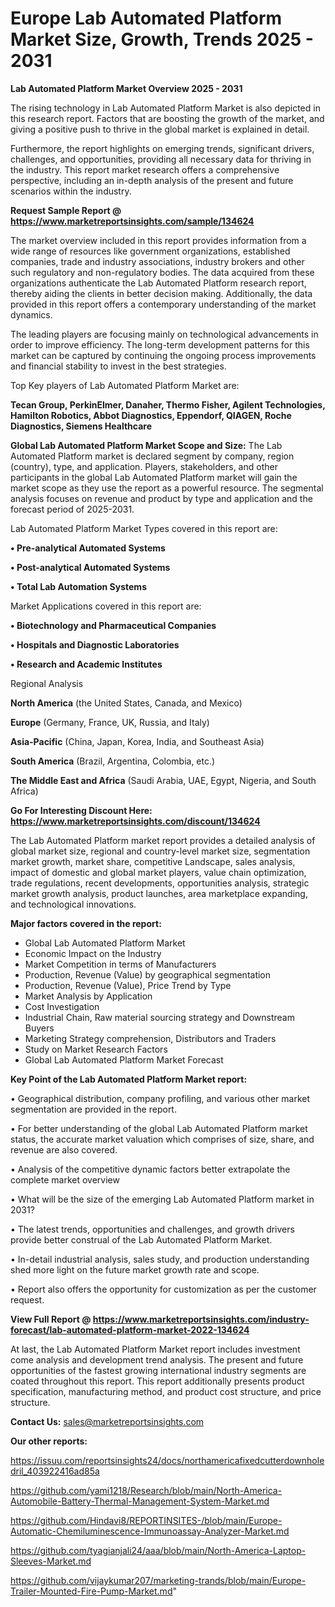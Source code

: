  # Europe Lab Automated Platform Market Size, Growth, Trends 2025 - 2031

<Strong> Lab Automated Platform Market Overview 2025 - 2031</strong>

The rising technology in Lab Automated Platform Market is also depicted in this research report. Factors that are boosting the growth of the market, and giving a positive push to thrive in the global market is explained in detail.

Furthermore, the report highlights on emerging trends, significant drivers, challenges, and opportunities, providing all necessary data for thriving in the industry. This report market research offers a comprehensive perspective, including an in-depth analysis of the present and future scenarios within the industry.

<strong>Request Sample Report @ <a href=https://www.marketreportsinsights.com/sample/134624>https://www.marketreportsinsights.com/sample/134624</a></strong>

The market overview included in this report provides information from a wide range of resources like government organizations, established companies, trade and industry associations, industry brokers and other such regulatory and non-regulatory bodies. The data acquired from these organizations authenticate the Lab Automated Platform research report, thereby aiding the clients in better decision making. Additionally, the data provided in this report offers a contemporary understanding of the market dynamics.

The leading players are focusing mainly on technological advancements in order to improve efficiency. The long-term development patterns for this market can be captured by continuing the ongoing process improvements and financial stability to invest in the best strategies.

Top Key players of Lab Automated Platform Market are:

<strong>Tecan Group, PerkinElmer, Danaher, Thermo Fisher, Agilent Technologies, Hamilton Robotics, Abbot Diagnostics, Eppendorf, QIAGEN, Roche Diagnostics, Siemens Healthcare</strong>

<strong><b>Global Lab Automated Platform Market Scope and Size:</b></strong>
The Lab Automated Platform market is declared segment by company, region (country), type, and application. Players, stakeholders, and other participants in the global Lab Automated Platform market will gain the market scope as they use the report as a powerful resource. The segmental analysis focuses on revenue and product by type and application and the forecast period of 2025-2031.

Lab Automated Platform Market Types covered in this report are:

<strong>• Pre-analytical Automated Systems

• Post-analytical Automated Systems

• Total Lab Automation Systems</strong>

Market Applications covered in this report are:

<strong>• Biotechnology and Pharmaceutical Companies

• Hospitals and Diagnostic Laboratories

• Research and Academic Institutes</strong> 

Regional Analysis

<strong>North America</strong> (the United States, Canada, and Mexico)

<strong>Europe</strong> (Germany, France, UK, Russia, and Italy)

<strong>Asia-Pacific</strong> (China, Japan, Korea, India, and Southeast Asia)

<strong>South America</strong> (Brazil, Argentina, Colombia, etc.)

<strong>The Middle East and Africa</strong> (Saudi Arabia, UAE, Egypt, Nigeria, and South Africa)

<strong>Go For Interesting Discount Here: <a href=https://www.marketreportsinsights.com/discount/134624>https://www.marketreportsinsights.com/discount/134624</a></strong>

The Lab Automated Platform market report provides a detailed analysis of global market size, regional and country-level market size, segmentation market growth, market share, competitive Landscape, sales analysis, impact of domestic and global market players, value chain optimization, trade regulations, recent developments, opportunities analysis, strategic market growth analysis, product launches, area marketplace expanding, and technological innovations.

<strong><b>Major factors covered in the report:</b></strong>
<ul>
  <li>Global Lab Automated Platform Market </li>
  <li>Economic Impact on the Industry</li>
  <li>Market Competition in terms of Manufacturers</li>
  <li>Production, Revenue (Value) by geographical segmentation</li>
  <li>Production, Revenue (Value), Price Trend by Type</li>
  <li>Market Analysis by Application</li>
  <li>Cost Investigation</li>
  <li>Industrial Chain, Raw material sourcing strategy and Downstream Buyers</li>
  <li>Marketing Strategy comprehension, Distributors and Traders</li>
  <li>Study on Market Research Factors</li>
  <li>Global Lab Automated Platform Market Forecast</li>
</ul>

<strong><b>Key Point of the Lab Automated Platform Market report:</b></strong>

• Geographical distribution, company profiling, and various other market segmentation are provided in the report.

• For better understanding of the global Lab Automated Platform market status, the accurate market valuation which comprises of size, share, and revenue are also covered.

• Analysis of the competitive dynamic factors better extrapolate the complete market overview

• What will be the size of the emerging Lab Automated Platform market in 2031?

• The latest trends, opportunities and challenges, and growth drivers provide better construal of the Lab Automated Platform Market.

• In-detail industrial analysis, sales study, and production understanding shed more light on the future market growth rate and scope.

• Report also offers the opportunity for customization as per the customer request.

<strong><b>View Full Report @ <a href=https://www.marketreportsinsights.com/industry-forecast/lab-automated-platform-market-2022-134624>https://www.marketreportsinsights.com/industry-forecast/lab-automated-platform-market-2022-134624</a></b></strong>


At last, the Lab Automated Platform Market report includes investment come analysis and development trend analysis. The present and future opportunities of the fastest growing international industry segments are coated throughout this report. This report additionally presents product specification, manufacturing method, and product cost structure, and price structure.

<strong>Contact Us:</strong>
sales@marketreportsinsights.com

<strong>Our other reports:</strong>

<a href=https://issuu.com/reportsinsights24/docs/northamericafixedcutterdownholedril_403922416ad85a>https://issuu.com/reportsinsights24/docs/northamericafixedcutterdownholedril_403922416ad85a</a>

<a href=https://github.com/yami1218/Research/blob/main/North-America-Automobile-Battery-Thermal-Management-System-Market.md>https://github.com/yami1218/Research/blob/main/North-America-Automobile-Battery-Thermal-Management-System-Market.md</a>

<a href=https://github.com/Hindavi8/REPORTINSITES-/blob/main/Europe-Automatic-Chemiluminescence-Immunoassay-Analyzer-Market.md>https://github.com/Hindavi8/REPORTINSITES-/blob/main/Europe-Automatic-Chemiluminescence-Immunoassay-Analyzer-Market.md</a>

<a href=https://github.com/tyagianjali24/aaa/blob/main/North-America-Laptop-Sleeves-Market.md>https://github.com/tyagianjali24/aaa/blob/main/North-America-Laptop-Sleeves-Market.md</a>

<a href=https://github.com/vijaykumar207/marketing-trands/blob/main/Europe-Trailer-Mounted-Fire-Pump-Market.md>https://github.com/vijaykumar207/marketing-trands/blob/main/Europe-Trailer-Mounted-Fire-Pump-Market.md</a>"
